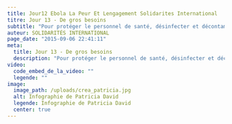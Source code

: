 ```yaml
---
title: Jour12 Ebola La Peur Et Lengagement Solidarites International
titre: Jour 13 - De gros besoins
subtitle: "Pour protéger le personnel de santé, désinfecter et décontaminer le centre, il faut 1kg de chlore et 150 litres d’eau par jour et par malade..."
auteur: SOLIDARITÉS INTERNATIONAL
page_date: "2015-09-06 22:41:11"
meta:
  title: Jour 13 - De gros besoins
  description: "Pour protéger le personnel de santé, désinfecter et décontaminer le centre, il faut 1kg de chlore et 150 litres d’eau par jour et par malade..."
video:
  code_embed_de_la_video: ""
  legende: ""
image:
  image_path: /uploads/crea_patricia.jpg
  alt: Infographie de Patricia David
  legende: Infographie de Patricia David
  center: true
---
```

